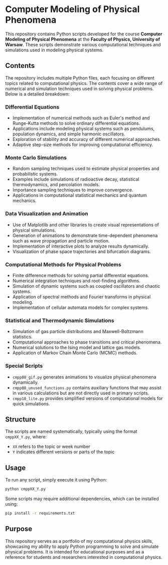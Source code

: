# Computer Modeling of Physical Phenomena

This repository contains Python scripts developed for the course **Computer Modeling of Physical Phenomena** at the **Faculty of Physics, University of Warsaw**. These scripts demonstrate various computational techniques and simulations used in modeling physical systems.

## Contents

The repository includes multiple Python files, each focusing on different topics related to computational physics. The contents cover a wide range of numerical and simulation techniques used in solving physical problems. Below is a detailed breakdown:

### Differential Equations
- Implementation of numerical methods such as Euler's method and Runge-Kutta methods to solve ordinary differential equations.
- Applications include modeling physical systems such as pendulums, population dynamics, and simple harmonic oscillators.
- Exploration of stability and accuracy of different numerical approaches.
- Adaptive step-size methods for improving computational efficiency.

### Monte Carlo Simulations
- Random sampling techniques used to estimate physical properties and probabilistic systems.
- Examples include simulations of radioactive decay, statistical thermodynamics, and percolation models.
- Importance sampling techniques to improve convergence.
- Applications in computational statistical mechanics and quantum mechanics.

### Data Visualization and Animation
- Use of Matplotlib and other libraries to create visual representations of physical simulations.
- Generation of animations to demonstrate time-dependent phenomena such as wave propagation and particle motion.
- Implementation of interactive plots to analyze results dynamically.
- Visualization of phase space trajectories and bifurcation diagrams.

### Computational Methods for Physical Problems
- Finite difference methods for solving partial differential equations.
- Numerical integration techniques and root-finding algorithms.
- Simulation of dynamic systems such as coupled oscillators and chaotic systems.
- Application of spectral methods and Fourier transforms in physical modeling.
- Implementation of cellular automata models for complex systems.

### Statistical and Thermodynamic Simulations
- Simulation of gas particle distributions and Maxwell-Boltzmann statistics.
- Computational approaches to phase transitions and critical phenomena.
- Numerical solutions to the Ising model and lattice gas models.
- Application of Markov Chain Monte Carlo (MCMC) methods.

### Special Scripts
- `cmpp08_gif.py` generates animations to visualize physical phenomena dynamically.
- `cmpp08_unused_functions.py` contains auxiliary functions that may assist in various calculations but are not directly used in primary scripts.
- `cmpp10_lite.py` provides simplified versions of computational models for quick simulations.

## Structure

The scripts are named systematically, typically using the format `cmppXX_Y.py`, where:
- `XX` refers to the topic or week number
- `Y` indicates different versions or parts of the topic

## Usage

To run any script, simply execute it using Python:
```sh
python cmppXX_Y.py
```

Some scripts may require additional dependencies, which can be installed using:
```sh
pip install -r requirements.txt
```

## Purpose

This repository serves as a portfolio of my computational physics skills, showcasing my ability to apply Python programming to solve and simulate physical problems. It is intended for educational purposes and as a reference for students and researchers interested in computational physics.

